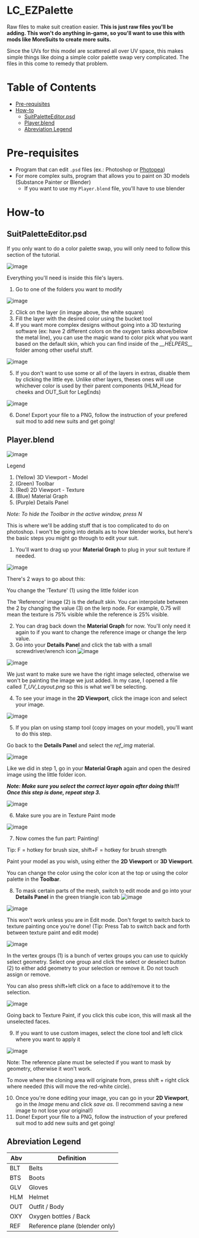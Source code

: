 # LC_EZPalette
Raw files to make suit creation easier. **This is just raw files you'll be adding. This won't do anything in-game, so you'll want to use this with mods like MoreSuits to create more suits.**

Since the UVs for this model are scattered all over UV space, this makes simple things like doing a simple color palette swap very complicated. The files in this come to remedy that problem.

# Table of Contents
- [Pre-requisites](#pre-requisites)
- [How-to](#how-to)
  - [SuitPaletteEditor.psd](#suitpaletteeditorpsd)
  - [Player.blend](#playerblend)
  - [Abreviation Legend](#abreviation-legend)

# Pre-requisites
- Program that can edit `.psd` files (ex.: Photoshop or [Photopea](https://www.photopea.com/))
- For more complex suits, program that allows you to paint on 3D models (Substance Painter or Blender)
  - If you want to use my `Player.blend` file, you'll have to use blender

# How-to
## SuitPaletteEditor.psd

If you only want to do a color palette swap, you will only need to follow this section of the tutorial.

![image](https://github.com/RavingDead/LC_EZPalette/assets/154840527/b0cf4626-9b25-4a7d-9ec8-667900ba9706)

Everything you'll need is inside this file's layers.

1. Go to one of the folders you want to modify

![image](https://github.com/RavingDead/LC_EZPalette/assets/154840527/8f24c758-9d7d-44d9-a852-81870143b806)

2. Click on the layer (in image above, the white square)
3. Fill the layer with the desired color using the bucket tool
4. If you want more complex designs without going into a 3D texturing software (ex: have 2 different colors on the oxygen tanks above/below the metal line), you can use the magic wand to color pick what you want based on the default skin, which you can find inside of the *\_\_HELPERS\_\_* folder among other useful stuff. 

![image](https://github.com/RavingDead/LC_EZPalette/assets/154840527/805d1b1d-06a6-4f30-af79-4f5544a7cb6d)

5. If you don't want to use some or all of the layers in extras, disable them by clicking the little eye. Unlike other layers, theses ones will use whichever color is used by their parent components (HLM_Head for cheeks and OUT_Suit for LegEnds)

![image](https://github.com/RavingDead/LC_EZPalette/assets/154840527/74910e66-2bc0-4ee3-aa37-bfec0972eaf8)

6. Done! Export your file to a PNG, follow the instruction of your prefered suit mod to add new suits and get going!

## Player.blend
![image](https://github.com/RavingDead/LC_EZPalette/assets/154840527/bb327ae7-3b39-43c0-8aa8-c313fc353fc4)

Legend

1. (Yellow) 3D Viewport - Model
2. (Green) Toolbar
3. (Red) 2D Viewport - Texture
4. (Blue) Material Graph
5. (Purple) Details Panel

*Note: To hide the Toolbar in the active window, press N*

This is where we'll be adding stuff that is too complicated to do on photoshop. I won't be going into details as to how blender works, but here's the basic steps you might go through to edit your suit.

1. You'll want to drag up your **Material Graph** to plug in your suit texture if needed.

![image](https://github.com/RavingDead/LC_EZPalette/assets/154840527/5a28da56-af7f-434f-97f3-84b8b34f3b4a)

There's 2 ways to go about this:

You change the 'Texture' (1) using the little folder icon

The 'Reference' image (2) is the default skin. You can interpolate between the 2 by changing the value (3) on the lerp node. For example, 0.75 will mean the texture is 75% visible while the reference is 25% visible.

2. You can drag back down the **Material Graph** for now. You'll only need it again to if you want to change the reference image or change the lerp value.
3. Go into your **Details Panel** and click the tab with a small screwdriver/wrench icon ![image](https://github.com/RavingDead/LC_EZPalette/assets/154840527/93bf2b5c-70ea-4297-9d32-fc64dfd87c09)

![image](https://github.com/RavingDead/LC_EZPalette/assets/154840527/c5431e85-5960-4775-8afa-925494449b9d)

We just want to make sure we have the right image selected, otherwise we won't be painting the image we just added. In my case, I opened a file called *T_UV_Layout.png* so this is what we'll be selecting.

4. To see your image in the **2D Viewport**, click the image icon and select your image.

![image](https://github.com/RavingDead/LC_EZPalette/assets/154840527/31f2e129-5db5-4754-ae18-d1a716a8c14d)

5. If you plan on using stamp tool (copy images on your model), you'll want to do this step.

Go back to the **Details Panel** and select the *ref_img* material.

![image](https://github.com/RavingDead/LC_EZPalette/assets/154840527/d6643bcc-989c-4c02-b96d-de4584bc6285)

Like we did in step 1, go in your **Material Graph** again and open the desired image using the little folder icon.

***Note: Make sure you select the correct layer again after doing this!!! Once this step is done, repeat step 3.***

![image](https://github.com/RavingDead/LC_EZPalette/assets/154840527/4d4ed8fd-3e20-401d-804a-c0b5c7af843a)

6. Make sure you are in Texture Paint mode

![image](https://github.com/RavingDead/LC_EZPalette/assets/154840527/a156420c-37c3-45b0-95f5-02a1b078544e)

7. Now comes the fun part: Painting!

Tip: F = hotkey for brush size, shift+F = hotkey for brush strength

Paint your model as you wish, using either the **2D Viewport** or **3D Viewport**.

You can change the color using the color icon at the top or using the color palette in the **Toolbar**.

8. To mask certain parts of the mesh, switch to edit mode and go into your **Details Panel** in the green triangle icon tab ![image](https://github.com/RavingDead/LC_EZPalette/assets/154840527/6c6b1c80-3446-4a66-bdd6-699f10587b92)

![image](https://github.com/RavingDead/LC_EZPalette/assets/154840527/6dbceb23-11ae-43e4-ad52-f58be548382f)

This won't work unless you are in Edit mode. Don't forget to switch back to texture painting once you're done! (Tip: Press Tab to switch back and forth between texture paint and edit mode)

![image](https://github.com/RavingDead/LC_EZPalette/assets/154840527/bd1c7946-be88-4eb4-bcea-6859c671c005)

In the vertex groups (1) is a bunch of vertex groups you can use to quickly select geometry. Select one group and click the select or deselect button (2) to either add geometry to your selection or remove it. Do not touch assign or remove.

You can also press shift+left click on a face to add/remove it to the selection.

![image](https://github.com/RavingDead/LC_EZPalette/assets/154840527/ae040868-2fa3-42e3-9e7f-456be3e9b59a)

Going back to Texture Paint, if you click this cube icon, this will mask all the unselected faces.

9. If you want to use custom images, select the clone tool and left click where you want to apply it

![image](https://github.com/RavingDead/LC_EZPalette/assets/154840527/dc1a40fc-7e7d-4af8-b778-4c882699495c)

Note: The reference plane must be selected if you want to mask by geometry, otherwise it won't work.

To move where the cloning area will originate from, press shift + right click where needed (this will move the red-white circle).

10. Once you're done editing your image, you can go in your **2D Viewport**, go in the *Image* menu and click *save as*. (I recommend saving a new image to not lose your original!)
11. Done! Export your file to a PNG, follow the instruction of your prefered suit mod to add new suits and get going!

## Abreviation Legend
| **Abv** | **Definition**                 |
|---------|--------------------------------|
| BLT     | Belts                          |
| BTS     | Boots                          |
| GLV     | Gloves                         |
| HLM     | Helmet                         |
| OUT     | Outfit / Body                  |
| OXY     | Oxygen bottles / Back          |
| REF     | Reference plane (blender only) |
